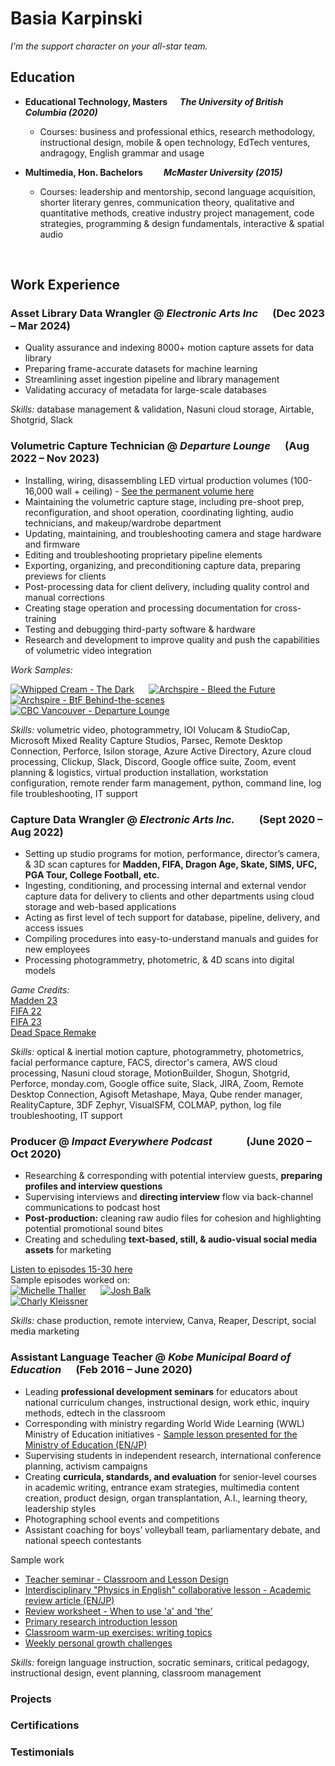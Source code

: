 # Basia Karpinski
*I'm the support character on your all-star team.*

## Education
- **Educational Technology, Masters &nbsp;&nbsp;&nbsp;&nbsp; *The University of British Columbia (2020)*** 
  - Courses: business and professional ethics, research methodology, instructional design, mobile & open technology, EdTech ventures, andragogy, English grammar and usage  

- **Multimedia, Hon. Bachelors &nbsp;&nbsp;&nbsp;&nbsp;&nbsp;&nbsp;&nbsp;&nbsp; *McMaster University (2015)***  
  - Courses: leadership and mentorship, second language acquisition, shorter literary genres, communication theory, qualitative and quantitative methods, creative industry project management, code strategies, programming & design fundamentals, interactive & spatial audio  

 &nbsp;&nbsp;&nbsp;&nbsp;  

## Work Experience  

 ### **Asset Library Data Wrangler** @ *Electronic Arts Inc* &nbsp;&nbsp;&nbsp;&nbsp; (Dec 2023 – Mar 2024) 
 
- Quality assurance and indexing 8000+ motion capture assets for data library
- Preparing frame-accurate datasets for machine learning
- Streamlining asset ingestion pipeline and library management
- Validating accuracy of metadata for large-scale databases  

*Skills:* database management & validation, Nasuni cloud storage, Airtable, Shotgrid, Slack

### **Volumetric Capture Technician** @ *Departure Lounge* &nbsp;&nbsp;&nbsp;&nbsp; (Aug 2022 – Nov 2023)  


- Installing, wiring, disassembling LED virtual production volumes (100-16,000 wall + ceiling) - [See the permanent volume here](https://en.versatile.media/magic-hour-all-day-versatile-media-offers-unbelievable-vancouver-facility-for-filmmakers/)
- Maintaining the volumetric capture stage, including pre-shoot prep, reconfiguration, and shoot operation, coordinating lighting, audio technicians, and makeup/wardrobe department  
- Updating, maintaining, and troubleshooting camera and stage hardware and firmware
- Editing and troubleshooting proprietary pipeline elements  
- Exporting, organizing, and preconditioning capture data, preparing previews for clients
- Post-processing data for client delivery, including quality control and manual corrections
- Creating stage operation and processing documentation for cross-training
- Testing and debugging third-party software & hardware 
- Research and development to improve quality and push the capabilities of volumetric video integration  

*Work Samples:*  

[![Whipped Cream - The Dark](https://img.youtube.com/vi/If_lBsqRElI/mqdefault.jpg)](https://www.youtube.com/watch?v=If_lBsqRElI "Whipped Cream - The Dark")  &nbsp;&nbsp;&nbsp;&nbsp;
[![Archspire - Bleed the Future](https://img.youtube.com/vi/_VOUyfPjxOk/mqdefault.jpg)](https://www.youtube.com/watch?v=_VOUyfPjxOk "Archspire - Bleed the Future")  &nbsp;&nbsp;&nbsp;&nbsp;
[![Archspire - BtF Behind-the-scenes](https://img.youtube.com/vi/vfbZmXtOA0c/mqdefault.jpg)](https://youtu.be/vfbZmXtOA0c?si=pMwhzOc9pq_gEahV&t=66 "Archspire - BtF Behind-the-scenes")  &nbsp;&nbsp;&nbsp;&nbsp;
[![CBC Vancouver - Departure Lounge](https://img.youtube.com/vi/LGD44qzIxpg/mqdefault.jpg)](https://www.youtube.com/watch?v=LGD44qzIxpg "CBC Vancouver - Departure Lounge")   


*Skills:* volumetric video, photogrammetry, IOI Volucam & StudioCap, Microsoft Mixed Reality Capture Studios, Parsec, Remote Desktop Connection, Perforce, Isilon storage, Azure Active Directory, Azure cloud processing, Clickup, Slack, Discord, Google office suite, Zoom, event planning & logistics, virtual production installation, workstation configuration, remote render farm management, python, command line, log file troubleshooting, IT support


### **Capture Data Wrangler** @ *Electronic Arts Inc.*	&nbsp;&nbsp;&nbsp;&nbsp;&nbsp;&nbsp;&nbsp;&nbsp;  (Sept 2020 – Aug 2022)  


- Setting up studio programs for motion, performance, director’s camera, & 3D scan captures for **Madden, FIFA, Dragon Age, Skate, SIMS, UFC, PGA Tour, College Football, etc.**
- Ingesting, conditioning, and processing internal and external vendor capture data for delivery to clients and other departments using cloud storage and web-based applications  
- Acting as first level of tech support for database, pipeline, delivery, and access issues
- Compiling procedures into easy-to-understand manuals and guides for new employees
- Processing photogrammetry, photometric, & 4D scans into digital models  

*Game Credits:*  
[Madden 23](https://youtu.be/PSFCBmMuxIg?si=02D9vEQX7ORDIQ7R&t=229)  
[FIFA 22](https://youtu.be/eTZxMoRtqk4?si=TIbQSXWcvcFSO8ND&t=583)  
[FIFA 23](https://youtu.be/o89Jg-h7N3k?si=zH7oM6YHvCrT9vUs&t=1974)  
[Dead Space Remake](https://youtu.be/XzY8GBSNydQ?si=aNuXmqCmwoKvlKQO&t=913)  

*Skills:* optical & inertial motion capture, photogrammetry, photometrics, facial performance capture, FACS, director's camera, AWS cloud processing, Nasuni cloud storage, MotionBuilder, Shogun, Shotgrid, Perforce, monday.com, Google office suite, Slack, JIRA, Zoom, Remote Desktop Connection, Agisoft Metashape, Maya, Qube render manager, RealityCapture, 3DF Zephyr, VisualSFM, COLMAP, python, log file troubleshooting, IT support   


### **Producer** @ *Impact Everywhere Podcast* &nbsp;&nbsp;&nbsp;&nbsp;&nbsp;&nbsp;&nbsp;&nbsp;&nbsp;&nbsp;&nbsp;&nbsp; (June 2020 – Oct 2020)  


- Researching & corresponding with potential interview guests, **preparing profiles and interview questions**
- Supervising interviews and **directing interview** flow via back-channel communications to podcast host
- **Post-production:** cleaning raw audio files for cohesion and highlighting potential promotional sound bites
- Creating and scheduling **text-based, still, & audio-visual social media assets** for marketing  

[Listen to episodes 15-30 here](https://open.spotify.com/show/0rQV8hOcxSgrsEL4oW3Gu7?go=1&sp_cid=6289bf82fbba783379f7a1b1b89d835d&utm_source=embed_player_p&utm_medium=desktop&nd=1&dlsi=2f65378183254afe)  
Sample episodes worked on:  
[![Michelle Thaller](assets/img/m-thaller.png)](https://medium.com/impact-everywhere/michelle-thaller-curiosity-podcast-852a5818c370 "The Unexpected Benefits of Investing in Curiosity ft. NASA Research Scientist Michelle Thaller")  &nbsp;&nbsp;&nbsp;&nbsp;
[![Josh Balk](assets/img/josh-balk.png)](https://medium.com/impact-everywhere/josh-balk-plant-based-podcast-9a8aa6118792 "Humanity on Our Plates ft. Josh Balk")  &nbsp;&nbsp;&nbsp;&nbsp;  
[![Charly Kleissner](assets/img/c-kleissner.png)](https://medium.com/impact-everywhere/charly-kleissner-impact-investment-podcast-fcce30cfb41d "Pioneering the world of Deep Impact Investing ft. Dr. Charly Kleissner, Co-Founder of KLF, Toniic, and ImpactAssets")  

*Skills:* chase production, remote interview, Canva, Reaper, Descript, social media marketing  


### **Assistant Language Teacher** @ *Kobe Municipal Board of Education* &nbsp;&nbsp;&nbsp;&nbsp; (Feb 2016 – June 2020)  


- Leading **professional development seminars** for educators about national curriculum changes, instructional design, work ethic, inquiry methods, edtech in the classroom 
- Corresponding with ministry regarding World Wide Learning (WWL) Ministry of Education initiatives - [Sample lesson presented for the Ministry of Education (EN/JP)](https://www.mext.go.jp/a_menu/kokusai/sgh/mext_00676.html#:~:text=%E7%A5%9E%E6%88%B8%E5%B8%82%E7%AB%8B%E8%91%BA%E5%90%88,%E5%85%B5%E5%BA%AB%E7%9C%8C)  
- Supervising students in independent research, international conference planning, activism campaigns  
- Creating **curricula, standards, and evaluation** for senior-level courses in academic writing, entrance exam strategies, multimedia content creation, product design, organ transplantation, A.I., learning theory, leadership styles
- Photographing school events and competitions  
- Assistant coaching for boys’ volleyball team, parliamentary debate, and national speech contestants  

Sample work   
- [Teacher seminar - Classroom and Lesson Design](assets/lesson_materials/Job_Training_presentation_-_The_Classroom_Environment.pptx.pdf)    
- [Interdisciplinary "Physics in English" collaborative lesson - Academic review article (EN/JP)](assets/lesson_materials/Interdisciplinary_lesson_action_research_review_article.docx.pdf)  
- [Review worksheet - When to use 'a' and 'the'](assets/lesson_materials/Review_worksheet_-_When_to_use_a_and_the.docx.pdf)  
- [Primary research introduction lesson](assets/lesson_materials/Primary_Research_intro_lesson.pptx.pdf)  
- [Classroom warm-up exercises: writing topics](https://github.com/basiakarpinski/basiakarpinski/blob/main/assets/lesson_materials/Writing_warm-up_topics.docx.pdf)  
- [Weekly personal growth challenges](assets/lesson_materials/Weekly_personal_challenges_2020.docx.pdf)  

*Skills:* foreign language instruction, socratic seminars, critical pedagogy, instructional design, event planning, classroom management  


### Projects

### Certifications

### Testimonials



[def]: https://medium.com/impact-everywhere/jack-sim-toilet-podcast-11aa7937040b "Creating a Shitstorm for Good with Jack Sim"